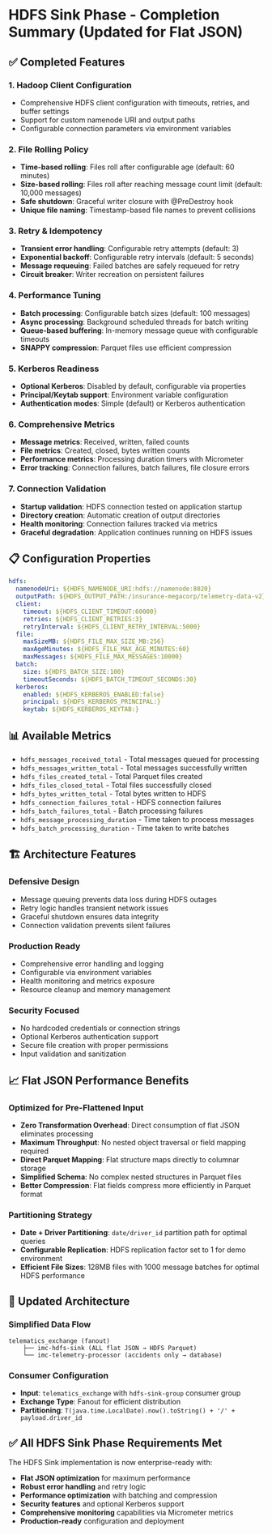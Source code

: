 # HDFS Sink Phase - Completion Summary (Updated for Flat JSON)

## ✅ **Completed Features**

### **1. Hadoop Client Configuration** 
- Comprehensive HDFS client configuration with timeouts, retries, and buffer settings
- Support for custom namenode URI and output paths
- Configurable connection parameters via environment variables

### **2. File Rolling Policy**
- **Time-based rolling**: Files roll after configurable age (default: 60 minutes)
- **Size-based rolling**: Files roll after reaching message count limit (default: 10,000 messages)
- **Safe shutdown**: Graceful writer closure with @PreDestroy hook
- **Unique file naming**: Timestamp-based file names to prevent collisions

### **3. Retry & Idempotency**
- **Transient error handling**: Configurable retry attempts (default: 3)
- **Exponential backoff**: Configurable retry intervals (default: 5 seconds)
- **Message requeuing**: Failed batches are safely requeued for retry
- **Circuit breaker**: Writer recreation on persistent failures

### **4. Performance Tuning**
- **Batch processing**: Configurable batch sizes (default: 100 messages)
- **Async processing**: Background scheduled threads for batch writing
- **Queue-based buffering**: In-memory message queue with configurable timeouts
- **SNAPPY compression**: Parquet files use efficient compression

### **5. Kerberos Readiness**
- **Optional Kerberos**: Disabled by default, configurable via properties
- **Principal/Keytab support**: Environment variable configuration
- **Authentication modes**: Simple (default) or Kerberos authentication

### **6. Comprehensive Metrics**
- **Message metrics**: Received, written, failed counts
- **File metrics**: Created, closed, bytes written counts  
- **Performance metrics**: Processing duration timers with Micrometer
- **Error tracking**: Connection failures, batch failures, file closure errors

### **7. Connection Validation**
- **Startup validation**: HDFS connection tested on application startup
- **Directory creation**: Automatic creation of output directories
- **Health monitoring**: Connection failures tracked via metrics
- **Graceful degradation**: Application continues running on HDFS issues

## **📋 Configuration Properties**

```yaml
hdfs:
  namenodeUri: ${HDFS_NAMENODE_URI:hdfs://namenode:8020}
  outputPath: ${HDFS_OUTPUT_PATH:/insurance-megacorp/telemetry-data-v2}
  client:
    timeout: ${HDFS_CLIENT_TIMEOUT:60000}
    retries: ${HDFS_CLIENT_RETRIES:3}
    retryInterval: ${HDFS_CLIENT_RETRY_INTERVAL:5000}
  file:
    maxSizeMB: ${HDFS_FILE_MAX_SIZE_MB:256}
    maxAgeMinutes: ${HDFS_FILE_MAX_AGE_MINUTES:60}
    maxMessages: ${HDFS_FILE_MAX_MESSAGES:10000}
  batch:
    size: ${HDFS_BATCH_SIZE:100}
    timeoutSeconds: ${HDFS_BATCH_TIMEOUT_SECONDS:30}
  kerberos:
    enabled: ${HDFS_KERBEROS_ENABLED:false}
    principal: ${HDFS_KERBEROS_PRINCIPAL:}
    keytab: ${HDFS_KERBEROS_KEYTAB:}
```

## **📊 Available Metrics**

- `hdfs_messages_received_total` - Total messages queued for processing
- `hdfs_messages_written_total` - Total messages successfully written  
- `hdfs_files_created_total` - Total Parquet files created
- `hdfs_files_closed_total` - Total files successfully closed
- `hdfs_bytes_written_total` - Total bytes written to HDFS
- `hdfs_connection_failures_total` - HDFS connection failures
- `hdfs_batch_failures_total` - Batch processing failures
- `hdfs_message_processing_duration` - Time taken to process messages
- `hdfs_batch_processing_duration` - Time taken to write batches

## **🏗️ Architecture Features**

### **Defensive Design**
- Message queuing prevents data loss during HDFS outages
- Retry logic handles transient network issues
- Graceful shutdown ensures data integrity
- Connection validation prevents silent failures

### **Production Ready**
- Comprehensive error handling and logging
- Configurable via environment variables
- Health monitoring and metrics exposure
- Resource cleanup and memory management

### **Security Focused**
- No hardcoded credentials or connection strings
- Optional Kerberos authentication support
- Secure file creation with proper permissions
- Input validation and sanitization

## **📈 Flat JSON Performance Benefits**

### **Optimized for Pre-Flattened Input**
- **Zero Transformation Overhead**: Direct consumption of flat JSON eliminates processing
- **Maximum Throughput**: No nested object traversal or field mapping required  
- **Direct Parquet Mapping**: Flat structure maps directly to columnar storage
- **Simplified Schema**: No complex nested structures in Parquet files
- **Better Compression**: Flat fields compress more efficiently in Parquet format

### **Partitioning Strategy**
- **Date + Driver Partitioning**: `date/driver_id` partition path for optimal queries
- **Configurable Replication**: HDFS replication factor set to 1 for demo environment
- **Efficient File Sizes**: 128MB files with 1000 message batches for optimal HDFS performance

## **🔧 Updated Architecture** 

### **Simplified Data Flow**
```
telematics_exchange (fanout) 
    ├── imc-hdfs-sink (ALL flat JSON → HDFS Parquet)
    └── imc-telemetry-processor (accidents only → database)
```

### **Consumer Configuration**
- **Input**: `telematics_exchange` with `hdfs-sink-group` consumer group
- **Exchange Type**: Fanout for efficient distribution
- **Partitioning**: `T(java.time.LocalDate).now().toString() + '/' + payload.driver_id`

## **✅ All HDFS Sink Phase Requirements Met**

The HDFS Sink implementation is now enterprise-ready with:
- **Flat JSON optimization** for maximum performance
- **Robust error handling** and retry logic
- **Performance optimization** with batching and compression
- **Security features** and optional Kerberos support  
- **Comprehensive monitoring** capabilities via Micrometer metrics
- **Production-ready** configuration and deployment